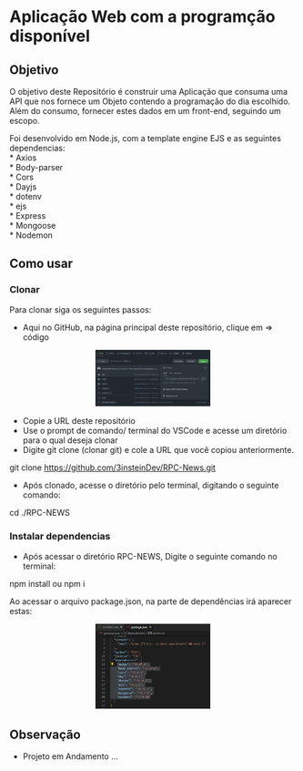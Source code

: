 # Aplicação Web com a programção disponível

## Objetivo

O objetivo deste Repositório é construir uma Aplicação que consuma uma API que nos fornece um Objeto contendo a programação do dia escolhido. 
Além do consumo, fornecer estes dados em um front-end, seguindo um escopo.

Foi desenvolvido em Node.js, com a template engine EJS e as seguintes dependencias:
<br> * Axios
<br> * Body-parser
<br> * Cors
<br> * Dayjs
<br> * dotenv
<br> * ejs
<br> * Express
<br> * Mongoose
<br> * Nodemon


## Como usar

### Clonar

Para clonar siga os seguintes passos:

* Aqui no GitHub, na página principal deste repositório, clique em => código
<p float="left" align="center">
  <img src="./public/img/Clonar-repositorio.png" width="40%" />  
</p>

* Copie a URL deste repositório
* Use o prompt de comando/ terminal do VSCode e acesse um diretório para o qual deseja clonar
* Digite git clone (clonar git) e cole a URL que você copiou anteriormente.

git clone https://github.com/3insteinDev/RPC-News.git

* Após clonado, acesse o diretório pelo terminal, digitando o seguinte comando:

cd ./RPC-NEWS


### Instalar dependencias
* Após acessar o diretório RPC-NEWS, Digite o seguinte comando no terminal:

npm install   ou   npm i

Ao acessar o arquivo package.json, na parte de dependências irá aparecer estas:

<p float="left" align="center">
  <img src="./public/img/package-dependencies.png" width="40%" />  
</p>



## Observação
* Projeto em Andamento ...